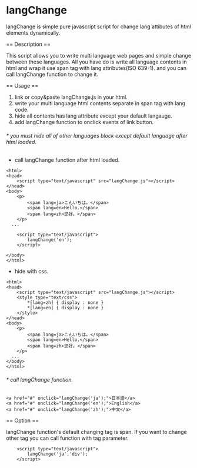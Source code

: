 langChange
==========

langChange is simple pure javascript script for change lang attibutes of html elements dynamically.

== Description ==

This script allows you to write multi language web pages and simple change between these languages.
All you have do is write all language contents in html and wrap it use span tag with lang attributes(ISO 639-1). and you can call langChange function to change it.

== Usage ==

1. link or copy&paste langChange.js in your html.
2. write your multi language html contents separate in span tag with lang code.
3. hide all contents has lang attribute except your default langauge.
4. add langChange function to onclick events of link button.

###### * you must hide all of other languages block except default language after html loaded.
* call langChange function after html loaded.
```
<html>
<head>
	<script type="text/javascript" src="langChange.js"></script>
</head>
<body>
	<p>
		<span lang=ja>こんいちは。</span>
		<span lang=en>Hello.</span>
		<span lang=zh>您好。</span>
	</p>
  ...
	
	<script type="text/javascript">
		langChange('en');
	</script>
	
</body>
</html>
```
* hide with css.
```
<html>
<head>
	<script type="text/javascript" src="langChange.js"></script>
	<style type="text/css">
    	*[lang=zh] { display : none }
    	*[lang=en] { display : none }
	</style>
</head>
<body>
	<p>
		<span lang=ja>こんいちは。</span>
		<span lang=en>Hello.</span>
		<span lang=zh>您好。</span>
	</p>
  ...
</body>
</html>
```

###### * call langChange function.
```
<a href="#" onclick="langChange('ja');">日本語</a>
<a href="#" onclick="langChange('en');">English</a>
<a href="#" onclick="langChange('zh');">中文</a>
```

== Option ==

langChange function's default changing tag is span. If you want to change other tag you can call function with tag parameter.
```
	<script type="text/javascript">
		langChange('ja','div');
	</script>
```
